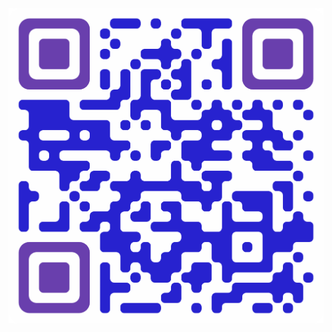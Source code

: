 <div align="center">
    <a href="https://faitsumaru.github.io/happy-birthday-brother/" target="_blank">
        <img src="img/qr3.png" alt="qrGIFT">
    </a>
</div>